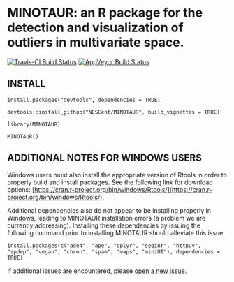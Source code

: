 # MINOTAUR: an R package for the detection and visualization of outliers in multivariate space.


[![Travis-CI Build Status](https://travis-ci.org/thierrygosselin/MINOTAUR.svg?branch=master)](https://travis-ci.org/thierrygosselin/MINOTAUR)
[![AppVeyor Build Status](https://ci.appveyor.com/api/projects/status/github/thierrygosselin/MINOTAUR?branch=master&svg=true)](https://ci.appveyor.com/project/thierrygosselin/MINOTAUR)

## INSTALL
```
install.packages("devtools", dependencies = TRUE)

devtools::install_github("NESCent/MINOTAUR", build_vignettes = TRUE)

library(MINOTAUR)

MINOTAUR()
```

## ADDITIONAL NOTES FOR WINDOWS USERS
Windows users must also install the appropriate version of Rtools in order to properly build and install packages. See the following link for download options: [https://cran.r-project.org/bin/windows/Rtools/](https://cran.r-project.org/bin/windows/Rtools/).

Additional dependencies also do not appear to be installing properly in Windows, leading to MINOTAUR installation errors (a problem we are currently addressing). Installing these dependencies by issuing the following command prior to installing MINOTAUR should alleviate this issue.
```
install.packages(c("ade4", "ape", "dplyr", "seqinr", "httpuv", "spdep", "vegan", "chron", "spam", "maps", "miniUI"), dependencies = TRUE)
```

If additional issues are encountered, please [open a new issue](https://github.com/NESCent/MINOTAUR/issues/new).
